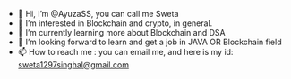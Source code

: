 - 👋 Hi, I’m @AyuzaSS, you can call me Sweta
- 👀 I’m interested in Blockchain and crypto, in general. 
- 🌱 I’m currently learning more about Blockchain and DSA
- 💞️ I’m looking forward to learn and get a job in JAVA OR Blockchain field
- 📫 How to reach me : you can email me, and here is my id: sweta1297singhal@gmail.com

<!---
AyuzaSS/AyuzaSS is a ✨ special ✨ repository because its `README.md` (this file) appears on your GitHub profile.
You can click the Preview link to take a look at your changes.
--->
